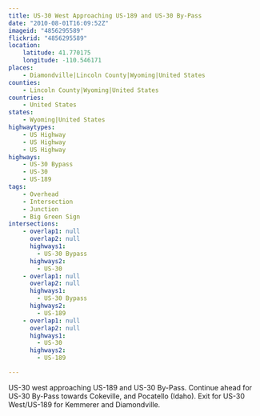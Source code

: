 ```yaml
---
title: US-30 West Approaching US-189 and US-30 By-Pass
date: "2010-08-01T16:09:52Z"
imageid: "4856295589"
flickrid: "4856295589"
location:
    latitude: 41.770175
    longitude: -110.546171
places:
    - Diamondville|Lincoln County|Wyoming|United States
counties:
    - Lincoln County|Wyoming|United States
countries:
    - United States
states:
    - Wyoming|United States
highwaytypes:
    - US Highway
    - US Highway
    - US Highway
highways:
    - US-30 Bypass
    - US-30
    - US-189
tags:
    - Overhead
    - Intersection
    - Junction
    - Big Green Sign
intersections:
    - overlap1: null
      overlap2: null
      highways1:
        - US-30 Bypass
      highways2:
        - US-30
    - overlap1: null
      overlap2: null
      highways1:
        - US-30 Bypass
      highways2:
        - US-189
    - overlap1: null
      overlap2: null
      highways1:
        - US-30
      highways2:
        - US-189

---
```

US-30 west approaching US-189 and US-30 By-Pass.  Continue ahead for US-30 By-Pass towards Cokeville, and Pocatello (Idaho).  Exit for US-30 West/US-189 for Kemmerer and Diamondville.